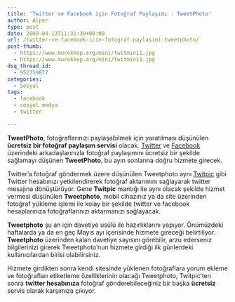 ```yaml
---
title: 'Twitter ve Facebook için Fotoğraf Paylaşımı : TweetPhoto'
author: Alper
type: post
date: 2009-04-13T11:31:30+00:00
url: /twitter-ve-facebook-icin-fotograf-paylasimi-tweetphoto/
post-thumb:
  - https://www.murekkep.org/mini/twitmini1.jpg
  - https://www.murekkep.org/mini/twitmini1.jpg
dsq_thread_id:
  - 952759877
categories:
  - Sosyal
tags:
  - facebook
  - sosyal medya
  - twitter

---
```

**TweetPhoto**, fotoğraflarınızı paylaşabilmek için yaratılması düşünülen **ücretsiz bir fotoğraf paylaşım servisi** olacak. [Twitter][1] ve [Facebook][2] üzerindeki arkadaşlarınızla fotoğraf paylaşımını ücretsiz bir şekilde sağlamayı düşünen **TweetPhoto**, bu ayın sonlarına doğru hizmete girecek. 

Twitter&#8217;a fotoğraf göndermek üzere düşünülen Tweetphoto aynı [Twitpic][3] gibi Twitter hesabınızı yetkilendirerek fotoğraf aktarımını sağlayarak twitter mesajına dönüştürüyor. Gene **Twitpic** mantığı ile aynı olacak şekilde hizmet vermesi düşünülen **Tweetphoto**, mobil cihazınız ya da site üzerinden fotoğraf yükleme işlemi ile kolay bir şekilde twitter ve facebook hesaplarınıza fotoğraflarınızı aktarmanızı sağlayacak. <!--more-->

**Tweetphoto** şu an için davetiye usülü ile hazırlıklarını yapıyor. Önümüzdeki haftalarda ya da en geç Mayıs ayı içerisinde hizmete gireceği belirtiliyor. **Tweetphoto** üzerinden kalan davetiye sayısını görebilir, arzu ederseniz bilgilerinizi girerek Tweetphoto&#8217;nun hizmete girdiği ilk günlerdeki kullanıcılardan birisi olabilirsiniz. 

Hizmete girdikten sonra kendi sitesinde yüklenen fotoğraflara yorum ekleme ve fotoğrafları etiketleme özelliklerinin olacağı Tweetphoto, Twitpic&#8217;ten sonra **twitter hesabınıza** fotoğraf gönderebileceğiniz bir başka **ücretsiz** servis olarak karşımıza çıkıyor.

 [1]: http://twitter.com
 [2]: http://facebook.com
 [3]: https://www.murekkep.org/twitpic-ile-fotograflarinizi-twittera-gonderin-1894
